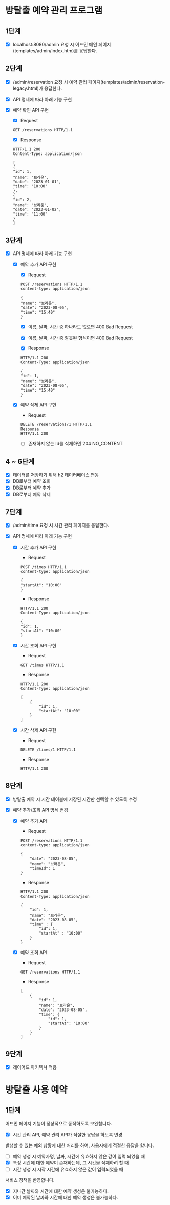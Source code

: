 # 방탈출 예약 관리 프로그램

## 1단계

- [x] localhost:8080/admin 요청 시 어드민 메인 페이지(templates/admin/index.htm)를 응답한다.

## 2단계

- [x] /admin/reservation 요청 시 예약 관리 페이지(templates/admin/reservation-legacy.html)가 응답한다.
- [x]  API 명세에 따라 아래 기능 구현
- [x] 예약 확인 API 구현
    - [x] Request
    ```
    GET /reservations HTTP/1.1
    ```

    - [x] Response
    ```
    HTTP/1.1 200
    Content-Type: application/json
  
    [
    {
    "id": 1,
    "name": "브라운",
    "date": "2023-01-01",
    "time": "10:00"
    },
    {
    "id": 2,
    "name": "브라운",
    "date": "2023-01-02",
    "time": "11:00"
    }
    ]
    ```

## 3단계

- [x] API 명세에 따라 아래 기능 구현
    - [x] 예약 추가 API 구현
        - [x] Request
        ```
        POST /reservations HTTP/1.1
        content-type: application/json
      
        {
        "name": "브라운",
        "date": "2023-08-05",
        "time": "15:40"
        }
        ```
        - [x] 이름, 날짜, 시간 중 하나라도 없으면 400 Bad Request
        - [x] 이름, 날짜, 시간 중 잘못된 형식이면 400 Bad Request

        - [x] Response
        ```
        HTTP/1.1 200
        Content-Type: application/json
      
        {
        "id": 1,
        "name": "브라운",
        "date": "2023-08-05",
        "time": "15:40"
        }
        ```

    - [x] 예약 삭제 API 구현
        - Request
        ```
        DELETE /reservations/1 HTTP/1.1
        Response
        HTTP/1.1 200
        ```
        - [ ] 존재하지 않는 Id를 삭제하면 204 NO_CONTENT

## 4 ~ 6단계

- [x] 데이터를 저장하기 위해 h2 데이터베이스 연동
- [x] DB로부터 예약 조회
- [x] DB로부터 예약 추가
- [x] DB로부터 예약 삭제

## 7단계

- [x] /admin/time 요청 시 시간 관리 페이지를 응답한다.

- [x] API 명세에 따라 아래 기능 구현
    - [x] 시간 추가 API 구현
        - Request
        ```
        POST /times HTTP/1.1
        content-type: application/json
        
        {
        "startAt": "10:00"
        }
        ```
      
        - Response
        ```
        HTTP/1.1 200
        Content-Type: application/json
        
        {
        "id": 1,
        "startAt": "10:00"
        }
        ```
    - [x] 시간 조회 API 구현
      - Request
      ```
      GET /times HTTP/1.1
      ```
      
      - Response
      ```
      HTTP/1.1 200 
      Content-Type: application/json
      
      [
          {
              "id": 1,
              "startAt": "10:00"
          }
      ]
      ```

    - [x] 시간 삭제 API 구현
      - Request
      ```
      DELETE /times/1 HTTP/1.1
      ```

      - Response
      ```
      HTTP/1.1 200
      ```

## 8단계

- [x] 방탈출 예약 시 시간 테이블에 저장된 시간만 선택할 수 있도록 수정

- [x] 예약 추가/조회 API 명세 변경
  - [x] 예약 추가 API
    - Request
    ```
    POST /reservations HTTP/1.1
    content-type: application/json
    
    {
        "date": "2023-08-05",
        "name": "브라운",
        "timeId": 1
    }
    ```

    - Response
    ```
    HTTP/1.1 200
    Content-Type: application/json
    
    {
        "id": 1,
        "name": "브라운",
        "date": "2023-08-05",
        "time" : {
            "id": 1,
            "startAt" : "10:00"
        }
    }
    ```

  - [x] 예약 조회 API
    - Request
    ```
    GET /reservations HTTP/1.1
    ```
    
    - Response
    ```
    [
        {
            "id": 1,
            "name": "브라운",
            "date": "2023-08-05",
            "time": {
                "id": 1,
                "startAt": "10:00"
            }
        }
    ]
    ```

## 9단계

- [x] 레이어드 아키텍쳐 적용

# 방탈출 사용 예약

## 1단계

어드민 페이지 기능이 정상적으로 동작하도록 보완합니다.
- [x] 시간 관리 API, 예약 관리 API가 적절한 응답을 하도록 변경

발생할 수 있는 예외 상황에 대한 처리를 하여, 사용자에게 적절한 응답을 합니다.
- [ ] 예약 생성 시 예약자명, 날짜, 시간에 유효하지 않은 값이 입력 되었을 때
- [x] 특정 시간에 대한 예약이 존재하는데, 그 시간을 삭제하려 할 때
- [ ] 시간 생성 시 시작 시간에 유효하지 않은 값이 입력되었을 때

서비스 정책을 반영합니다.
- [x] 지나간 날짜와 시간에 대한 예약 생성은 불가능하다.
- [x] 이미 예약된 날짜와 시간에 대한 예약 생성은 불가능하다.
